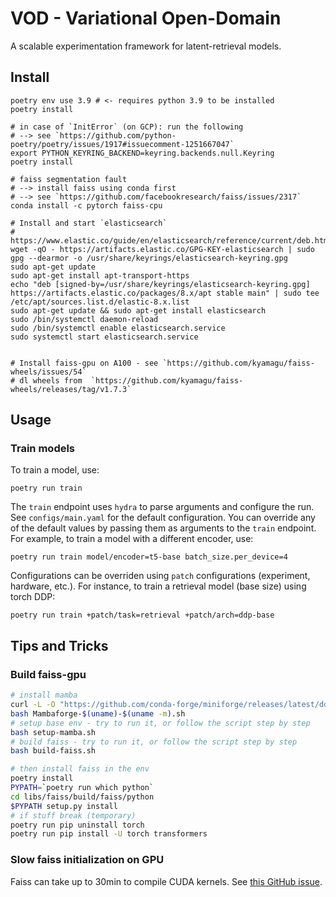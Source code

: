# VOD - Variational Open-Domain

A scalable experimentation framework for latent-retrieval models.

## Install

```shell
poetry env use 3.9 # <- requires python 3.9 to be installed
poetry install

# in case of `InitError` (on GCP): run the following
# --> see `https://github.com/python-poetry/poetry/issues/1917#issuecomment-1251667047`
export PYTHON_KEYRING_BACKEND=keyring.backends.null.Keyring
poetry install

# faiss segmentation fault
# --> install faiss using conda first
# --> see `https://github.com/facebookresearch/faiss/issues/2317`
conda install -c pytorch faiss-cpu

# Install and start `elasticsearch`
# https://www.elastic.co/guide/en/elasticsearch/reference/current/deb.html
wget -qO - https://artifacts.elastic.co/GPG-KEY-elasticsearch | sudo gpg --dearmor -o /usr/share/keyrings/elasticsearch-keyring.gpg
sudo apt-get update
sudo apt-get install apt-transport-https
echo "deb [signed-by=/usr/share/keyrings/elasticsearch-keyring.gpg] https://artifacts.elastic.co/packages/8.x/apt stable main" | sudo tee /etc/apt/sources.list.d/elastic-8.x.list
sudo apt-get update && sudo apt-get install elasticsearch
sudo /bin/systemctl daemon-reload
sudo /bin/systemctl enable elasticsearch.service
sudo systemctl start elasticsearch.service


# Install faiss-gpu on A100 - see `https://github.com/kyamagu/faiss-wheels/issues/54`
# dl wheels from  `https://github.com/kyamagu/faiss-wheels/releases/tag/v1.7.3`
```

## Usage

### Train models

To train a model, use:

```shell
poetry run train
```

The `train` endpoint uses `hydra` to parse arguments and configure the run.
See `configs/main.yaml` for the default configuration. You can override any of the default values by passing them as arguments to the `train` endpoint. For example, to train a model with a different encoder, use:

```shell
poetry run train model/encoder=t5-base batch_size.per_device=4
```

Configurations can be overriden using `patch` configurations (experiment, hardware, etc.). For instance, to train a retrieval model (base size) using torch DDP:

```shell
poetry run train +patch/task=retrieval +patch/arch=ddp-base
```

## Tips and Tricks

### Build faiss-gpu

```bash
# install mamba
curl -L -O "https://github.com/conda-forge/miniforge/releases/latest/download/Mambaforge-$(uname)-$(uname -m).sh"
bash Mambaforge-$(uname)-$(uname -m).sh
# setup base env - try to run it, or follow the script step by step
bash setup-mamba.sh
# build faiss - try to run it, or follow the script step by step
bash build-faiss.sh

# then install faiss in the env
poetry install
PYPATH=`poetry run which python`
cd libs/faiss/build/faiss/python
$PYPATH setup.py install
# if stuff break (temporary)
poetry run pip uninstall torch
poetry run pip install -U torch transformers
```

### Slow faiss initialization on GPU

Faiss can take up to 30min to compile CUDA kernels. See [this GitHub issue](https://github.com/facebookresearch/faiss/issues/1177).
